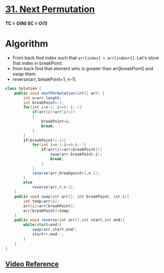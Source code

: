 # **[31. Next Permutation](https://leetcode.com/problems/next-permutation/)**
**TC = O(N) SC = O(1)**
# Algorithm 
-  From back find index such that ```arr[index] < arr[index+1]```. Let's store that index in breakPoint.
-   from back find that element who is greater than arr[breakPoint] and swap them.
- reverse(arr, breakPoint+1, n-1).
```java
class Solution {
    public void nextPermutation(int[] arr) {
        int n=arr.length;
        int breakPoint=-1;
        for(int i=n-2; i>=0; i--){
            if(arr[i]<arr[i+1])
            {
                breakPoint=i;
                break;
            }
        }
        if(breakPoint!=-1){
            for(int i=n-1;i>=0;i--){
                if(arr[i]>arr[breakPoint]){
                    swap(arr,breakPoint,i);
                    break;
                }
            }
            reverse(arr,breakpoint+1,n-1);
        }
        else
            reverse(arr,0,n-1);
    }
    public void swap(int arr[], int breakPoint, int i){
        int temp=arr[i];
        arr[i]=arr[breakPoint];
        arr[breakPoint]=temp;
    }
    public void reverse(int arr[],int start,int end){
        while(start<end){
            swap(arr,start,end);
            start++;end--;
        }
    }
}
```
## **[Video Reference](https://youtu.be/LuLCLgMElus)**
